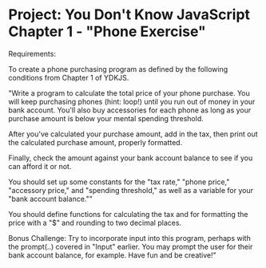 # Project: You Don't Know JavaScript Chapter 1 - "Phone Exercise"

Requirements:

To create a phone purchasing program as defined by the following conditions from Chapter 1 of YDKJS.

"Write a program to calculate the total price of your phone purchase. You will keep purchasing phones (hint: loop!) until you run out of money in your bank account. You'll also buy accessories for each phone as long as your purchase amount is below your mental spending threshold.

After you've calculated your purchase amount, add in the tax, then print out the calculated purchase amount, properly formatted.

Finally, check the amount against your bank account balance to see if you can afford it or not.

You should set up some constants for the "tax rate," "phone price," "accessory price," and "spending threshold," as well as a variable for your "bank account balance.""

You should define functions for calculating the tax and for formatting the price with a "$" and rounding to two decimal places.

Bonus Challenge: Try to incorporate input into this program, perhaps with the prompt(..) covered in "Input" earlier. You may prompt the user for their bank account balance, for example. Have fun and be creative!"
